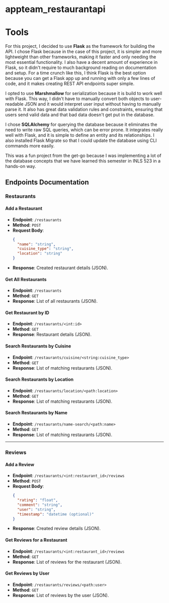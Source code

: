 # appteam_restaurantapi

# Tools
For this project, I decided to use **Flask** as the framework for building the API. I chose Flask because in the case of this project, it is simpler and more lightweight than other frameworks, making it faster and only needing the most essential functionality. I also have a decent amount of experience in Flask, so it didn't require to much background reading on documentation and setup. For a time crunch like this, I think Flask is the best option because you can get a Flask app up and running with only a few lines of code, and it makes creating REST API endpoints super simple.

I opted to use **Marshmallow** for serialization because it is build to work well with Flask. This way, I didn't have to manually convert both objects to user-readable JSON and it would interpret user input without having to manually parse it. It also has great data validation rules and constraints, ensuring that users send valid data and that bad data doesn't get put in the database.

I chose **SQLAlchemy** for querying the database because it eliminates the need to write raw SQL queries, which can be error prone. It integrates really well with Flask, and it is simple to define an entity and its relationships. I also installed Flask Migrate so that I could update the database using CLI commands more easily.

This was a fun project from the get-go because I was implementing a lot of the database concepts that we have learned this semester in INLS 523 in a hands-on way.

## Endpoints Documentation

### Restaurants

#### Add a Restaurant
- **Endpoint**: `/restaurants`
- **Method**: `POST`
- **Request Body**:
  ```json
  {
    "name": "string",
    "cuisine_type": "string",
    "location": "string"
  }
  ```
- **Response**: Created restaurant details (JSON).

#### Get All Restaurants
- **Endpoint**: `/restaurants`
- **Method**: `GET`
- **Response**: List of all restaurants (JSON).

#### Get Restaurant by ID
- **Endpoint**: `/restaurants/<int:id>`
- **Method**: `GET`
- **Response**: Restaurant details (JSON).

#### Search Restaurants by Cuisine
- **Endpoint**: `/restaurants/cuisine/<string:cuisine_type>`
- **Method**: `GET`
- **Response**: List of matching restaurants (JSON).

#### Search Restaurants by Location
- **Endpoint**: `/restaurants/location/<path:location>`
- **Method**: `GET`
- **Response**: List of matching restaurants (JSON).

#### Search Restaurants by Name
- **Endpoint**: `/restaurants/name-search/<path:name>`
- **Method**: `GET`
- **Response**: List of matching restaurants (JSON).

---

### Reviews

#### Add a Review
- **Endpoint**: `/restaurants/<int:restaurant_id>/reviews`
- **Method**: `POST`
- **Request Body**:
  ```json
  {
    "rating": "float",
    "comment": "string",
    "user": "string",
    "timestamp": "datetime (optional)"
  }
  ```
- **Response**: Created review details (JSON).

#### Get Reviews for a Restaurant
- **Endpoint**: `/restaurants/<int:restaurant_id>/reviews`
- **Method**: `GET`
- **Response**: List of reviews for the restaurant (JSON).

#### Get Reviews by User
- **Endpoint**: `/restaurants/reviews/<path:user>`
- **Method**: `GET`
- **Response**: List of reviews by the user (JSON).


